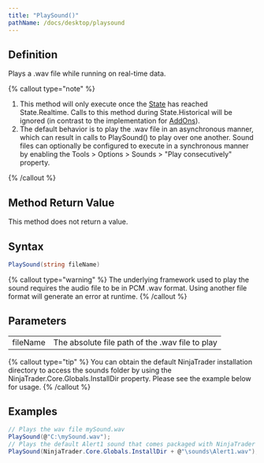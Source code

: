 ```yaml
---
title: "PlaySound()"
pathName: /docs/desktop/playsound
---
```


## Definition

Plays a .wav file while running on real-time data.

{% callout type="note" %}

1. This method will only execute once the [State](/docs/desktop/state) has reached State.Realtime. Calls to this method during State.Historical will be ignored (in contrast to the implementation for [AddOns](/docs/desktop/alert_and_debug_concepts)).
2. The default behavior is to play the .wav file in an asynchronous manner, which can result in calls to PlaySound() to play over one another. Sound files can optionally be configured to execute in a synchronous manner by enabling the Tools > Options > Sounds > "Play consecutively" property.

{% /callout %}

## Method Return Value

This method does not return a value.

## Syntax

```csharp
PlaySound(string fileName)
```

{% callout type="warning" %}
The underlying framework used to play the sound requires the audio file to be in PCM .wav format. Using another file format will generate an error at runtime.
{% /callout %}

## Parameters

|  |  |
| --- | --- |
| fileName | The absolute file path of the .wav file to play |

{% callout type="tip" %}
You can obtain the default NinjaTrader installation directory to access the sounds folder by using the NinjaTrader.Core.Globals.InstallDir property. Please see the example below for usage.
{% /callout %}

## Examples

```csharp
// Plays the wav file mySound.wav
PlaySound(@"C:\mySound.wav");
// Plays the default Alert1 sound that comes packaged with NinjaTrader
PlaySound(NinjaTrader.Core.Globals.InstallDir + @"\sounds\Alert1.wav");
```
